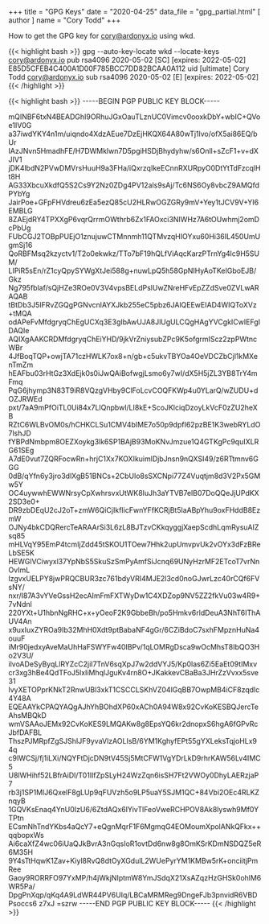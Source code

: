 +++
title = "GPG Keys"
date = "2020-04-25"
data_file = "gpg_partial.html"
[ author ]
  name = "Cory Todd"
+++

How to get the GPG key for cory@ardonyx.io using wkd.

{{< highlight bash >}}
gpg --auto-key-locate wkd --locate-keys cory@ardonyx.io
    pub   rsa4096 2020-05-02 [SC] [expires: 2022-05-02]
          E85D5CFEB4C400A1D00F785BCC7DD82BCAA0A112
    uid           [ultimate] Cory Todd <cory@ardonyx.io>
    sub   rsa4096 2020-05-02 [E] [expires: 2022-05-02]
{{< /highlight >}}

{{< highlight bash >}}
-----BEGIN PGP PUBLIC KEY BLOCK-----

mQINBF6txN4BEADGhI9ORhuJGxOauTLznUC0Vimcv0ooxkDbY+wbIC+QVoe1IV0G
a37iwdYKY4n1m/uiqndo4XdzAEue7DzEjHKQX64A80wTj1lvo/ofX5ai86EQ/bUr
IAzJNvn5HmadhFE/H7DWMklwn7D5pgiHSDjBhydyhw/s6Onll+sZcF1+v+dXJIV1
jDK4lbdN2PVwDMVrsHuuH9a3FHa/iQxrzqIkeECnnRXURpyO0DtYtTdFzcqlHt8H
AG33XbcuXkdfQ5S2Cs9Y2Nz0ZDg4PV12als9sAj/Tc6NS6Oy8vbcZ9AMQfdPYbYg
JairPoe+GFpFHVdreu6zEa5ezQ85cU2HLRwOGZGRy9mV+Yey1tJCV9V+YI6EMBLG
8ZAEjdRY4TPXXgP6vqrQrrmOWthrb6Zx1FAOxci3NIWHz7A6tOUwhmj2omDcPbUg
FUbCGJ2TOBpPUEjO1znujuwCTMnnmh11QTMvzqHIOYxu60Hi36IL450UmUgmSj16
QoRBFMsq2kzyctv1/T2o0ekwkz/TTo7bF19hQLfViAqcKarzPTrnYg4lc9H5SUM/
LIPiR5sEn/rZ1cyQpySYWgXtJei588g+nuwLpQ5h58GpNIHyAoTKeIGboEJB/Gkz
Ng795fblaf/sQjHZe3ROe0V3V4vpsBELdPslUwZNreHFvEpZZdSve0ZVLwARAQAB
tBtDb3J5IFRvZGQgPGNvcnlAYXJkb255eC5pbz6JAlQEEwEIAD4WIQToXVz+tMQA
odAPeFvMfdgryqChEgUCXq3E3gIbAwUJA8JlUgULCQgHAgYVCgkICwIEFgIDAQIe
AQIXgAAKCRDMfdgryqChEiYHD/9jkVrZniysubZPc9K5ofgrmIScz2zpPWtncWBr
4JfBoqTQP+owjTA71czHWLK7ox8+n/gb+c5ukvTBYOa4OeVDCZbCjl1kMXenTmZm
hEAFbu03rHtGz3XdEjk0s0iJwQAiBofwgjLsmo6y7wI/dX5H5jZL3YB8TrY4mFmq
PqG6jhymp3N83T9iR8VQzgVHby9ClFoLcvCOQFKWp4u0YLarQ/wZUDU+dOZJRWEd
pxt/7aA9mPfOiTL0Ui84x7LIQnpbwl/LI8kE+ScoJKlciqDzoyLkVcF0zZU2heXB
RZtC6WLBvOM0s/hCHKCLSu1CMV4bIME7o50p9dpfI62pzBE1K3webRYLdO7lshJD
fYBPdNmbpm8OEZXoykg3lk6SP1BAjB93MoKNvJmzue1Q4GTKgPc9quIXLRG61SEg
A7dE0vut7ZQRFocwRn+hrjC1Xx7KOXIkuimlDjbJnsn9nQXSI49/z6RTtmnv6GGG
0dB/qYfn6y3jro3dlXgB51BNCs+2CbUlo8sSXCNpi77Z4Vuqtjm8d3V2Px5GMw5Y
OC4uywwhEWWNrsyCpXwhrsvxUtWK8IuJh3aYTVB7elB07DoQQeJjUPdKX2SD3e0+
DR9zbDEqU2cJ2oT+zmW6QiCjIkfIicFwnYFfKCRjBt5laABpYhu9oxFHddB8EzmW
OJNy4bkCDQRercTeARAArSi3L6zL8BJTzvCKkqyggjXaepScdhLqmRysuAIZsq85
mHLVqY95EmP4tcmIjZdd45tSKOU1TOew7Hhk2upUmvpvUk2vOYx3dFzBReLbSE5K
HEWGlVCiwyxl37YpNbS5SkuSzSmPyAmfSiJcnq69UNyHzrMF2ETcoT7vrNnOvImL
lzgvxUELPY8jwPRQCBUR3zc761bdyVRI4MJE2l3cd0noGJwrLzc40rCQf6FVsNY/
nxr/I87A3vYVeGssH2ecAImFmFXTWyDw1C4XDZop9NV5ZZ2fkVu03w4R9+7vNdnl
220YXt+U1hbnNgRHC+x+yOeoF2K9GbbeBh/po5Hmkv6rldDeuA3NhT6IThAUV4An
x9uxIuxZYROa9Ib32MhH0Xdt9ptBabaNF4gGr/6CZiBdoC7sxhFMpznHuNa4ouuF
iMr90jedxyAveMaUhHaFSWYFw40IBPv/1qLOMRgDsca9wOcMhsT8IbQO3Ho2V3U/
ilvoADeSyByqLlRYZcC2jiI7TnV6sqXpJ7w2ddVYJ5/Kp0las6Zi5EaEt09tIMxv
cr3xg3hBe4QdTFoJ5lxIiMhqlJguKv4rn8O+JKakkevCBaBa3JHrZzVvxx5sve31
lvyXETOPprKNkT2RnwUBl3xkT1CSCCLSKhVZ04lGqBB7OwpMB4iCF8zqdlc4Y48A
EQEAAYkCPAQYAQgAJhYhBOhdXP60xACh0A94W8x92CvKoKESBQJercTeAhsMBQkD
wmVSAAoJEMx92CvKoKES9LMQAKw8g8EpsYQ6kr2dnopxS6hgA6fGPvRcJbfDAFBL
ThszPJMRpfZgSJShIJF9yvaVlzAOLIsB/6YM1KghyfEPt55gYXLeksTqjoHLx94q
c9IWCSj/fj1iLXi/NQYFtDjcDN9tV45Sj5MtCFW1VgYDrLkD9rhrKAW56Lv4IMC5
U8lWHihf52LBfrAiDl/T01IlfZpSLyH24WzZqn6isSH7Ft2VWOy0DhyLAERzjaP7
rb3j1SP1MlJ6QxelF8gLUp9qFUVzh5o9LP5uaY5SJM1QC+84Vbi2OEc4RLKZnqyB
1GQVKsEnaq4YnU0IzU6/6ZtdAQx6IYivTlFeoVweRCHPOV8Ak8lyswh9Mf0YTPtn
ECsmNhTndYKbs4aQcY7+eQgnMqrF1F6MgmqG4EOMoumXpolANkQFkx++qqbopxWs
Ai6caXfZ4wc06iUaQJkBvrA3nGqsIoR1ovtDd6nw8g8OmKSrKDmNSDQZ5eR6M35H
9Y4sTtHqwK1Zav+Kiyl8RvQ8dtOyXGdulL2WUePyrYM1KMBw5rK+onciitjPmRee
Gaoy9RORRFO97YxMP/h4jWkjNIptmW8YmJSdqX21XsAZqzHzGHSk0ohlM6WR5Pa/
DpgPnXqp/qKq4A9LdWR44PV6UIq/LBCaMRMReg9DngeFJb3pnvidR6VBDPsoccs6
z7xJ
=szrw
-----END PGP PUBLIC KEY BLOCK-----
{{< /highlight >}}

